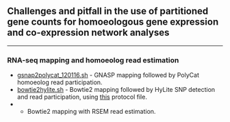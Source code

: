 ## Challenges and pitfall in the use of partitioned gene counts for homoeologous gene expression and co-expression network analyses
---

### RNA-seq mapping and homoeolog read estimation
* [gsnap2polycat_120116.sh](gsnap2polycat_120116.sh) - GNASP mapping followed by PolyCat homoeolog read participation.
* [bowtie2hylite.sh](bowtie2hylite.sh) - Bowtie2 mapping followed by HyLite SNP detection and read participation, using [this](sam2_protocol_file.txt) protocol file.
* - Bowtie2 mapping with RSEM read estimation.
